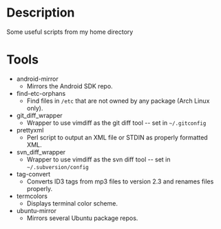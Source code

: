 # Description

Some useful scripts from my home directory

# Tools

* android-mirror
    * Mirrors the Android SDK repo.
* find-etc-orphans
    * Find files in `/etc` that are not owned by any package (Arch Linux only).
* git\_diff\_wrapper
    * Wrapper to use vimdiff as the git diff tool -- set in `~/.gitconfig`
* prettyxml
    * Perl script to output an XML file or STDIN as properly formatted XML.
* svn\_diff\_wrapper
    * Wrapper to use vimdiff as the svn diff tool -- set in
    `~/.subversion/config`
* tag-convert
    * Converts ID3 tags from mp3 files to version 2.3 and renames files
    properly.
* termcolors
    * Displays terminal color scheme.
* ubuntu-mirror
    * Mirrors several Ubuntu package repos.
